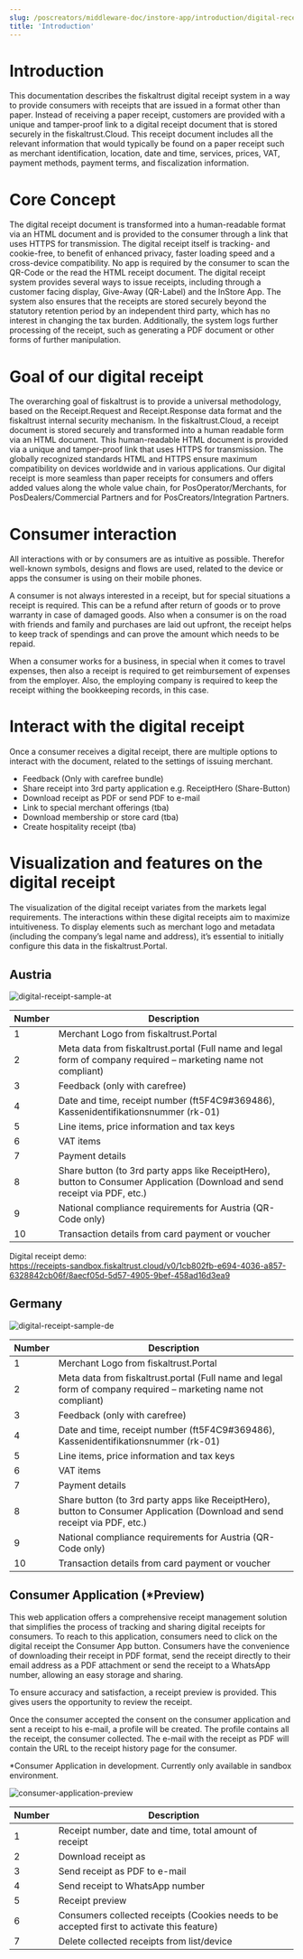 ```yaml
---
slug: /poscreators/middleware-doc/instore-app/introduction/digital-receipt-introduction
title: 'Introduction'
---
```


# Introduction 

This documentation describes the fiskaltrust digital receipt system in a way to provide consumers with receipts that are issued in a format other than paper. Instead of receiving a paper receipt, customers are provided with a unique and tamper-proof link to a digital receipt document that is stored securely in the fiskaltrust.Cloud. This receipt document includes all the relevant information that would typically be found on a paper receipt such as merchant identification, location, date and time, services, prices, VAT, payment methods, payment terms, and fiscalization information. 

# Core Concept 

The digital receipt document is transformed into a human-readable format via an HTML document and is provided to the consumer through a link that uses HTTPS for transmission. The digital receipt itself is tracking- and cookie-free, to benefit of enhanced privacy, faster loading speed and a cross-device compatibility. No app is required by the consumer to scan the QR-Code or the read the HTML receipt document. The digital receipt system provides several ways to issue receipts, including through a customer facing display, Give-Away (QR-Label) and the InStore App. The system also ensures that the receipts are stored securely beyond the statutory retention period by an independent third party, which has no interest in changing the tax burden. Additionally, the system logs further processing of the receipt, such as generating a PDF document or other forms of further manipulation. 

# Goal of our digital receipt 

The overarching goal of fiskaltrust is to provide a universal methodology, based on the Receipt.Request and Receipt.Response data format and the fiskaltrust internal security mechanism. In the fiskaltrust.Cloud, a receipt document is stored securely and transformed into a human readable form via an HTML document. This human-readable HTML document is provided via a unique and tamper-proof link that uses HTTPS for transmission. The globally recognized standards HTML and HTTPS ensure maximum compatibility on devices worldwide and in various applications. Our digital receipt is more seamless than paper receipts for consumers and offers added values along the whole value chain, for PosOperator/Merchants, for PosDealers/Commercial Partners and for PosCreators/Integration Partners. 

# Consumer interaction 

All interactions with or by consumers are as intuitive as possible. Therefor well-known symbols, designs and flows are used, related to the device or apps the consumer is using on their mobile phones.

A consumer is not always interested in a receipt, but for special situations a receipt is required. This can be a refund after return of goods or to prove warranty in case of damaged goods. Also when a consumer is on the road with friends and family and purchases are laid out upfront, the receipt helps to keep track of spendings and can prove the amount which needs to be repaid.

When a consumer works for a business, in special when it comes to travel expenses, then also a receipt is required to get reimbursement of expenses from the employer. Also, the employing company is required to keep the receipt withing the bookkeeping records, in this case.

# Interact with the digital receipt 

Once a consumer receives a digital receipt, there are multiple options to interact with the document, related to the settings of issuing merchant. 
- Feedback (Only with carefree bundle)
- Share receipt into 3rd party application e.g. ReceiptHero (Share-Button) 
- Download receipt as PDF or send PDF to e-mail
- Link to special merchant offerings (tba) 
- Download membership or store card (tba)
- Create hospitality receipt (tba)

# Visualization and features on the digital receipt

The visualization of the digital receipt variates from the markets legal requirements. The interactions within these digital receipts aim to maximize intuitiveness. To display elements such as merchant logo and metadata (including the company’s legal name and address), it’s essential to initially configure this data in the fiskaltrust.Portal.

## Austria 



![digital-receipt-sample-at](./images/digita_receipt_sample_at.png)

| Number  | Description |
| ------------- | ------------- |
| 1  | Merchant Logo from fiskaltrust.Portal   |
| 2  | Meta data from fiskaltrust.portal (Full name and legal form of company required – marketing name not compliant)   |
| 3  | Feedback (only with carefree)   |
| 4  | Date and time, receipt number (ft5F4C9#369486), Kassenidentifikationsnummer (rk-01)   |
| 5  | Line items, price information and tax keys   |
| 6  | VAT items   |
| 7  | Payment details   |
| 8  | Share button (to 3rd party apps like ReceiptHero), button to Consumer Application (Download and send receipt via PDF, etc.)   |
| 9  | National compliance requirements for Austria (QR-Code only)   |
| 10  | Transaction details from card payment or voucher   |

Digital receipt demo: <br/>
https://receipts-sandbox.fiskaltrust.cloud/v0/1cb802fb-e694-4036-a857-6328842cb06f/8aecf05d-5d57-4905-9bef-458ad16d3ea9

## Germany 

![digital-receipt-sample-de](./images/digita_receipt_sample_de.png)

| Number  | Description |
| ------------- | ------------- |
| 1  | Merchant Logo from fiskaltrust.Portal   |
| 2  | Meta data from fiskaltrust.portal (Full name and legal form of company required – marketing name not compliant)   |
| 3  | Feedback (only with carefree)   |
| 4  | Date and time, receipt number (ft5F4C9#369486), Kassenidentifikationsnummer (rk-01)   |
| 5  | Line items, price information and tax keys   |
| 6  | VAT items   |
| 7  | Payment details   |
| 8  | Share button (to 3rd party apps like ReceiptHero), button to Consumer Application (Download and send receipt via PDF, etc.)   |
| 9  | National compliance requirements for Austria (QR-Code only)   |
| 10  | Transaction details from card payment or voucher   |

## Consumer Application (*Preview) 

This web application offers a comprehensive receipt management solution that simplifies the process of tracking and sharing digital receipts for consumers. To reach to this application, consumers need to click on the digital receipt the Consumer App button. Consumers have the convenience of downloading their receipt in PDF format, send the receipt directly to their email address as a PDF attachment or send the receipt to a WhatsApp number, allowing an easy storage and sharing.

To ensure accuracy and satisfaction, a receipt preview is provided. This gives users the opportunity to review the receipt.

Once the consumer accepted the consent on the consumer application and sent a receipt to his e-mail, a profile will be created. The profile contains all the receipt, the consumer collected. The e-mail with the receipt as PDF will contain the URL to the receipt history page for the consumer. 

*Consumer Application in development. Currently only available in sandbox environment. 

![consumer-application-preview](./images/consumer_application.png)

| Number  | Description |
| ------------- | ------------- |
| 1  | Receipt number, date and time, total amount of receipt   |
| 2  | Download receipt as  |
| 3  | Send receipt as PDF to e-mail  |
| 4  | Send receipt to WhatsApp number  |
| 5  | Receipt preview  |
| 6  | Consumers collected receipts (Cookies needs to be accepted first to activate this feature)  |
| 7  | Delete collected receipts from list/device  |
